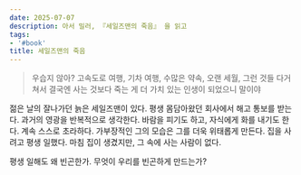 ```yaml
---
date: 2025-07-07
description: 아서 밀러, 『세일즈맨의 죽음』 을 읽고
tags:
- '#book'
title: 세일즈맨의 죽음
---
```


> 우습지 않아? 고속도로 여행, 기차 여행, 수많은 약속, 오랜 세월, 그런 것들 다거쳐서 결국엔 사는 것보다 죽는 게 더 가치 있는 인생이 되었으니 말이야

젊은 날의 잘나가던 늙은 세일즈맨이 있다. 평생 몸담아왔던 회사에서 해고 통보를 받는다. 과거의 영광을 반복적으로 생각한다. 바람을 피기도 하고, 자식에게 화를 내기도 한다. 계속 스스로 초라하다. 가부장적인 그의 모습은 그를 더욱 위태롭게 만든다. 집을 사려고 평생 일했다. 마침 집이 생겼지만, 그 속에 사는 사람이 없다.

평생 일해도 왜 빈곤한가. 무엇이 우리를 빈곤하게 만드는가?